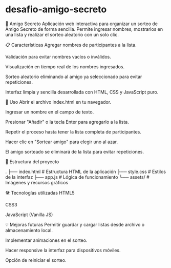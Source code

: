 # desafio-amigo-secreto
🎁 Amigo Secreto
Aplicación web interactiva para organizar un sorteo de Amigo Secreto de forma sencilla. Permite ingresar nombres, mostrarlos en una lista y realizar el sorteo aleatorio con un solo clic.

📋 Características
Agregar nombres de participantes a la lista.

Validación para evitar nombres vacíos o inválidos.

Visualización en tiempo real de los nombres ingresados.

Sorteo aleatorio eliminando al amigo ya seleccionado para evitar repeticiones.

Interfaz limpia y sencilla desarrollada con HTML, CSS y JavaScript puro.

🚀 Uso
Abrir el archivo index.html en tu navegador.

Ingresar un nombre en el campo de texto.

Presionar "Añadir" o la tecla Enter para agregarlo a la lista.

Repetir el proceso hasta tener la lista completa de participantes.

Hacer clic en "Sortear amigo" para elegir uno al azar.

El amigo sorteado se eliminará de la lista para evitar repeticiones.

📂 Estructura del proyecto

.
├── index.html      # Estructura HTML de la aplicación
├── style.css       # Estilos de la interfaz
├── app.js          # Lógica de funcionamiento
└── assets/         # Imágenes y recursos gráficos

🛠 Tecnologías utilizadas
HTML5

CSS3

JavaScript (Vanilla JS)

💡 Mejoras futuras
Permitir guardar y cargar listas desde archivo o almacenamiento local.

Implementar animaciones en el sorteo.

Hacer responsive la interfaz para dispositivos móviles.

Opción de reiniciar el sorteo.
